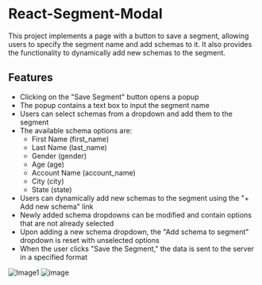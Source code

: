 # React-Segment-Modal

This project implements a page with a button to save a segment, allowing users to specify the segment name and add schemas to it. It also provides the functionality to dynamically add new schemas to the segment.

## Features
- Clicking on the "Save Segment" button opens a popup
- The popup contains a text box to input the segment name
- Users can select schemas from a dropdown and add them to the segment
- The available schema options are:
    - First Name (first_name)
    - Last Name (last_name)
    - Gender (gender)
    - Age (age)
    - Account Name (account_name)
    - City (city)
    - State (state)
- Users can dynamically add new schemas to the segment using the "+ Add new schema" link
- Newly added schema dropdowns can be modified and contain options that are not already selected
- Upon adding a new schema dropdown, the "Add schema to segment" dropdown is reset with unselected options
- When the user clicks "Save the Segment," the data is sent to the server in a specified format


![Image1](https://github.com/Sreejag4/React-Segment-Modal/assets/105071763/1f5a4fde-cca6-41ef-9049-b581e69efaff)
![image](https://github.com/Sreejag4/React-Segment-Modal/assets/105071763/3227088c-1b56-4f1b-94d6-c77208fcc82b)
